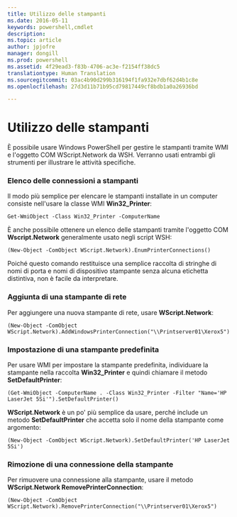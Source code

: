 ```yaml
---
title: Utilizzo delle stampanti
ms.date: 2016-05-11
keywords: powershell,cmdlet
description: 
ms.topic: article
author: jpjofre
manager: dongill
ms.prod: powershell
ms.assetid: 4f29ead3-f83b-4706-ac3e-f2154ff38dc5
translationtype: Human Translation
ms.sourcegitcommit: 03ac4b90d299b316194f1fa932e7dbf62d4b1c8e
ms.openlocfilehash: 27d3d11b71b95cd79817449cf8bdb1a0a26936bd

---
```


# Utilizzo delle stampanti
È possibile usare Windows PowerShell per gestire le stampanti tramite WMI e l'oggetto COM WScript.Network da WSH. Verranno usati entrambi gli strumenti per illustrare le attività specifiche.

### Elenco delle connessioni a stampanti
Il modo più semplice per elencare le stampanti installate in un computer consiste nell'usare la classe WMI **Win32\_Printer**:

```
Get-WmiObject -Class Win32_Printer -ComputerName
```

È anche possibile ottenere un elenco delle stampanti tramite l'oggetto COM **Wscript.Network** generalmente usato negli script WSH:

```
(New-Object -ComObject WScript.Network).EnumPrinterConnections()
```

Poiché questo comando restituisce una semplice raccolta di stringhe di nomi di porta e nomi di dispositivo stampante senza alcuna etichetta distintiva, non è facile da interpretare.

### Aggiunta di una stampante di rete
Per aggiungere una nuova stampante di rete, usare **WScript.Network**:

```
(New-Object -ComObject WScript.Network).AddWindowsPrinterConnection("\\Printserver01\Xerox5")
```

### Impostazione di una stampante predefinita
Per usare WMI per impostare la stampante predefinita, individuare la stampante nella raccolta **Win32\_Printer** e quindi chiamare il metodo **SetDefaultPrinter**:

```
(Get-WmiObject -ComputerName . -Class Win32_Printer -Filter "Name='HP LaserJet 5Si'").SetDefaultPrinter()
```

**WScript.Network** è un po' più semplice da usare, perché include un metodo **SetDefaultPrinter** che accetta solo il nome della stampante come argomento:

```
(New-Object -ComObject WScript.Network).SetDefaultPrinter('HP LaserJet 5Si')
```

### Rimozione di una connessione della stampante
Per rimuovere una connessione alla stampante, usare il metodo **WScript.Network RemovePrinterConnection**:

```
(New-Object -ComObject WScript.Network).RemovePrinterConnection("\\Printserver01\Xerox5")
```




<!--HONumber=Jun16_HO4-->


